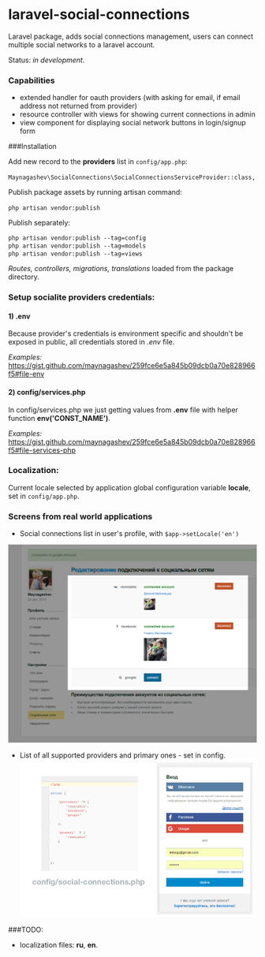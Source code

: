 # laravel-social-connections
Laravel package, adds social connections management, users can connect
multiple social networks to a laravel account.

Status: *in development*.

### Capabilities
- extended handler for oauth providers (with asking for email, if email address not returned from provider)
- resource controller with views for showing current connections in admin
- view component for displaying social network buttons in login/signup form


###Installation

Add new record to the **providers** list in `config/app.php`:

`Maynagashev\SocialConnections\SocialConnectionsServiceProvider::class,`

Publish package assets by running artisan command:

`php artisan vendor:publish`

Publish separately:

    php artisan vendor:publish --tag=config
    php artisan vendor:publish --tag=models
    php artisan vendor:publish --tag=views

_Routes, controllers, migrations, translations_ loaded from the package directory.


### Setup socialite providers credentials:
 
#### 1) **.env**

Because provider's credentials is environment specific and shouldn't be exposed in public, 
all credentials stored in _.env_ file.
 
_Examples:_ https://gist.github.com/maynagashev/259fce6e5a845b09dcb0a70e828966f5#file-env

 
#### 2) **config/services.php**

In config/services.php we just getting values from **.env** file with helper function **env('CONST_NAME')**.

_Examples:_ https://gist.github.com/maynagashev/259fce6e5a845b09dcb0a70e828966f5#file-services-php



### Localization:

Current locale selected by application global configuration variable **locale**, set in `config/app.php`.


### Screens from real world applications

- Social connections list in user's profile, with `$app->setLocale('en')`

![screen1](https://raw.githubusercontent.com/maynagashev/laravel-social-connections/master/screens/01.png)

- List of all supported providers and primary ones - set in config.  
![screen2](https://raw.githubusercontent.com/maynagashev/laravel-social-connections/master/screens/02.png)


###TODO:

- localization files: **ru**, **en**. 



